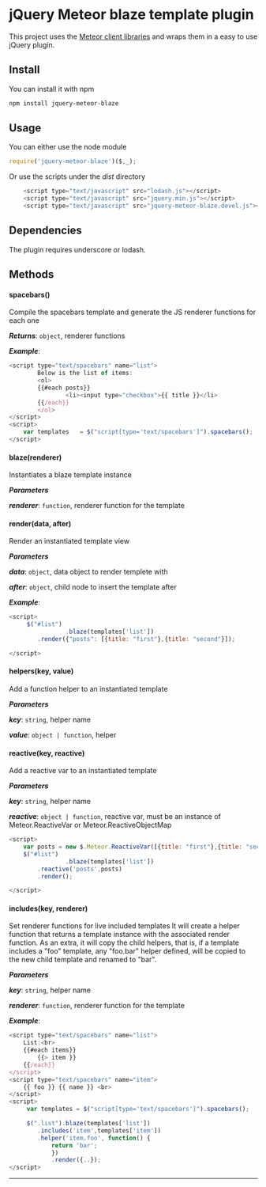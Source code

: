 # jQuery Meteor blaze template plugin
This project uses the [Meteor client libraries](https://github.com/eface2face/meteor-client) and wraps them in a easy to use jQuery plugin.

## Install
You can install it with npm
```bash
npm install jquery-meteor-blaze
```
## Usage
You can either use the node module
```js
require('jquery-meteor-blaze')($,_);
```
Or use the scripts under the *dist* directory
```js
    <script type="text/javascript" src="lodash.js"></script>
    <script type="text/javascript" src="jquery.min.js"></script>
    <script type="text/javascript" src="jquery-meteor-blaze.devel.js"></script>º
```

## Dependencies
The plugin requires underscore or lodash.

## Methods

#### spacebars() 

Compile the spacebars template and generate the JS renderer functions for each one

***Returns***: `object`, renderer functions

***Example***:
```js
<script type="text/spacebars" name="list">
        Below is the list of items:
        <ol>
        {{#each posts}}
                <li><input type="checkbox">{{ title }}</li>
        {{/each}}
        </ol>
</script>
<script>
	var templates   = $("script[type='text/spacebars']").spacebars();
</script>
```

#### blaze(renderer) 

Instantiates a blaze template instance

***Parameters***

***renderer***: `function`, renderer function for the template



#### render(data, after) 

Render an instantiated template view

***Parameters***

***data***: `object`, data object to render templete with

***after***: `object`, child node to insert the template after

***Example***:
```js
<script>
	 $("#list")
                .blaze(templates['list'])
		.render({"posts": [{title: "first"},{title: "second"}]);

</script>
```


#### helpers(key, value) 

Add a function helper to an instantiated template

***Parameters***

***key***: `string`, helper name

***value***: `object | function`, helper



#### reactive(key, reactive) 

Add a reactive var to an instantiated template

***Parameters***

***key***: `string`, helper name

***reactive***: `object | function`, reactive var, must be an instance of Meteor.ReactiveVar or Meteor.ReactiveObjectMap


```js
<script>
	var posts = new $.Meteor.ReactiveVar([{title: "first"},{title: "second"}]);
	$("#list")
                .blaze(templates['list'])
		.reactive('posts',posts)
		.render();

</script>
```


#### includes(key, renderer) 

Set renderer functions for live included templates
It will create a helper function that returns a template instance with the associated render function. As an extra, it will copy the child helpers, that is, if a template includes a "foo" template, any "foo.bar" helper defined, will be copied to the new child template and renamed to "bar".

***Parameters***

***key***: `string`, helper name

***renderer***: `function`, renderer function for the template


***Example***:
```js
<script type="text/spacebars" name="list">
	List:<br>
	{{#each items}}
		{{> item }}
	{{/each}}
</script>
<script type="text/spacebars" name="item">
	{{ foo }} {{ name }} <br>
</script>
<script>
	 var templates = $("script[type='text/spacebars']").spacebars();

	 $(".list").blaze(templates['list'])
		.includes('item',templates['item'])
		.helper('item.foo', function() {
			return 'bar';
			})
			.render({..});
</script> 
```



** ** **










